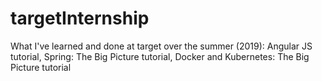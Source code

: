 # targetInternship
What I've learned and done at target over the summer (2019):
  Angular JS tutorial,
  Spring: The Big Picture tutorial,
  Docker and Kubernetes: The Big Picture tutorial
